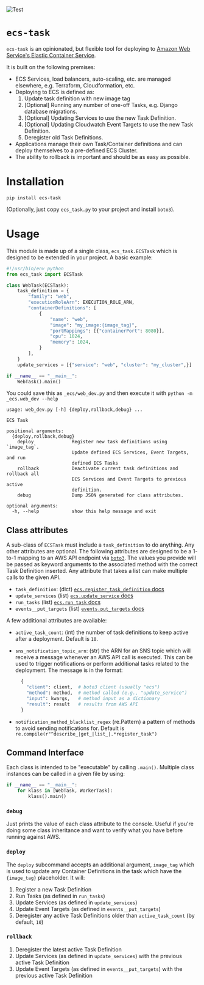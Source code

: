 ![[Test](https://github.com/lincolnloop/ecs-task/workflows/Test/badge.svg)](https://github.com/lincolnloop/ecs-task/actions?query=workflow%3ATest)

# `ecs-task`

`ecs-task` is an opinionated, but flexible tool for deploying to [Amazon Web Service's Elastic Container Service](https://aws.amazon.com/ecs/).

It is built on the following premises:

* ECS Services, load balancers, auto-scaling, etc. are managed elsewhere, e.g. Terraform, Cloudformation, etc.
* Deploying to ECS is defined as:
    1. Update task definition with new image tag
    2. [Optional] Running any number of one-off Tasks, e.g. Django database migrations.
    3. [Optional] Updating Services to use the new Task Definition.
    4. [Optional] Updating Cloudwatch Event Targets to use the new Task Definition.
    5. Deregister old Task Definitions.
* Applications manage their own Task/Container definitions and can deploy themselves to a pre-defined ECS Cluster.
* The ability to rollback is important and should be as easy as possible.

# Installation

```
pip install ecs-task
``` 

(Optionally, just copy `ecs_task.py` to your project and install `boto3`).

# Usage

This module is made up of a single class, `ecs_task.ECSTask` which is designed to be extended in your project. A basic example:

```python
#!/usr/bin/env python
from ecs_task import ECSTask

class WebTask(ECSTask):
    task_definition = {
        "family": "web",
        "executionRoleArn": EXECUTION_ROLE_ARN,
        "containerDefinitions": [
            {
                "name": "web",
                "image": "my_image:{image_tag}",
                "portMappings": [{"containerPort": 8080}],
                "cpu": 1024,
                "memory": 1024,
            }
        ],
    }
    update_services = [{"service": "web", "cluster": "my_cluster",}]

if __name__ == "__main__":
    WebTask().main()
```

You could save this as `_ecs/web_dev.py` and then execute it with `python -m _ecs.web_dev --help`

```
usage: web_dev.py [-h] {deploy,rollback,debug} ...

ECS Task

positional arguments:
  {deploy,rollback,debug}
    deploy              Register new task definitions using `image_tag`.
                        Update defined ECS Services, Event Targets, and run
                        defined ECS Tasks
    rollback            Deactivate current task definitions and rollback all
                        ECS Services and Event Targets to previous active
                        definition.
    debug               Dump JSON generated for class attributes.

optional arguments:
  -h, --help            show this help message and exit
```

## Class attributes

A sub-class of `ECSTask` must include a `task_definition` to do anything. Any other attributes are optional. The following attributes are designed to be a 1-to-1 mapping to an AWS API endpoint via [`boto3`](https://boto3.amazonaws.com/v1/documentation/api/latest/index.html). The values you provide will be passed as keyword arguments to the associated method with the correct Task Definition inserted. Any attribute that takes a list can make multiple calls to the given API.

* `task_definition`: (dict) [`ecs.register_task_definition` docs](https://boto3.amazonaws.com/v1/documentation/api/latest/reference/services/ecs.html#ECS.Client.register_task_definition)
* `update_services` (list) [`ecs.update_service` docs](https://boto3.amazonaws.com/v1/documentation/api/latest/reference/services/ecs.html#ECS.Client.update_service)
* `run_tasks` (list) [`ecs.run_task` docs](https://boto3.amazonaws.com/v1/documentation/api/latest/reference/services/ecs.html#ECS.Client.run_task)
* `events__put_targets` (list) [`events.put_targets` docs](https://boto3.amazonaws.com/v1/documentation/api/latest/reference/services/events.html#EventBridge.Client.put_targets)

A few additional attributes are available:

* `active_task_count`: (int) the number of task definitions to keep active after a deployment. Default is `10`.
* `sns_notification_topic_arn`: (str) the ARN for an SNS topic which will receive a message whenever an AWS API call is executed. This can be used to trigger notifications or perform additional tasks related to the deployment. The message is in the format:

    ```python
      {
        "client": client,  # boto3 client (usually "ecs")
        "method": method,  # method called (e.g., "update_service")
        "input": kwargs,   # method input as a dictionary
        "result": result   # results from AWS API
      }
    ```
* `notification_method_blacklist_regex` (re.Pattern) a pattern of methods to avoid sending notifications for. Default is `re.compile(r"^describe_|get_|list_|.*register_task")`

## Command Interface

Each class is intended to be "executable" by calling `.main()`. Multiple class instances can be called in a given file by using:

```python
if __name__ == "__main__":
    for klass in [WebTask, WorkerTask]:
        klass().main()
```

### `debug`

Just prints the value of each class attribute to the console. Useful if you're doing some class inheritance and want to verify what you have before running against AWS. 

### `deploy`

The `deploy` subcommand accepts an additional argument, `image_tag` which is used to update any Container Definitions in the task which have the `{image_tag}` placeholder. It will:

1. Register a new Task Definition
2. Run Tasks (as defined in `run_tasks`)
3. Update Services (as defined in `update_services`)
4. Update Event Targets (as defined in `events__put_targets`)
5. Deregister any active Task Definitions older than `active_task_count` (by default, `10`)

### `rollback`

1. Deregister the latest active Task Definition
2. Update Services (as defined in `update_services`) with the previous active Task Definition
3. Update Event Targets (as defined in `events__put_targets`) with the previous active Task Definition
